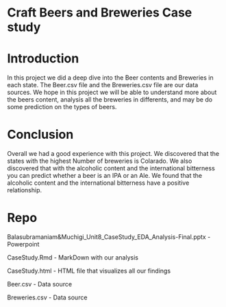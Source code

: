 # Craft Beers and Breweries Case study

# Introduction

In this project we did a deep dive into the  Beer contents and Breweries in each state. The Beer.csv file and the Breweries.csv file are our data sources. We hope in this project we will be able to understand more about the beers content, analysis all the breweries in differents, and may be do some prediction on the types of beers.


# Conclusion

Overall we had a good experience with this project. We discovered that the states with the highest Number of breweries is Colarado. We also discovered that with the alcoholic content and the international bitterness you can predict whether a beer is an IPA or an Ale. We found that the alcoholic content and the international bitterness have a positive relationship. 

# Repo 

Balasubramaniam&Muchigi_Unit8_CaseStudy_EDA_Analysis-Final.pptx -  Powerpoint

CaseStudy.Rmd - MarkDown with our analysis

CaseStudy.html - HTML file that visualizes all our findings

Beer.csv - Data source

Breweries.csv - Data source
